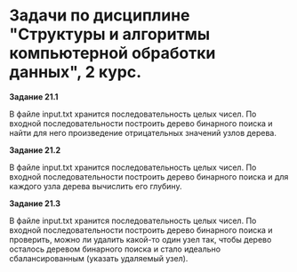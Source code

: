# Задачи по дисциплине "Структуры и алгоритмы компьютерной обработки данных", 2 курс.

**Задание 21.1**

В файле input.txt хранится последовательность целых чисел. По входной последовательности построить дерево бинарного поиска и найти для него произведение отрицательных значений узлов дерева.

**Задание 21.2**

В файле input.txt хранится последовательность целых чисел. По входной последовательности построить дерево бинарного поиска и для каждого узла дерева вычислить его глубину.

**Задание 21.3**

В файле input.txt хранится последовательность целых чисел. По входной последовательности построить дерево бинарного поиска и проверить, можно ли удалить какой-то один узел так, чтобы дерево осталось деревом бинарного поиска и стало идеально сбалансированным (указать удаляемый узел).

